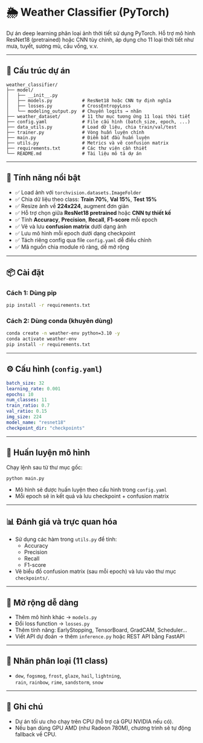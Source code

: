 # 🌦️ Weather Classifier (PyTorch)

Dự án deep learning phân loại ảnh thời tiết sử dụng PyTorch. Hỗ trợ mô hình ResNet18 (pretrained) hoặc CNN tùy chỉnh, áp dụng cho 11 loại thời tiết như mưa, tuyết, sương mù, cầu vồng, v.v.

---

## 📁 Cấu trúc dự án

```
weather_classifier/
├── model/
│   ├── __init__.py
│   ├── models.py           # ResNet18 hoặc CNN tự định nghĩa
│   ├── losses.py           # CrossEntropyLoss
│   └── modeling_output.py  # Chuyển logits → nhãn
├── weather_dataset/        # 11 thư mục tương ứng 11 loại thời tiết
├── config.yaml             # File cấu hình (batch_size, epoch, ...)
├── data_utils.py           # Load dữ liệu, chia train/val/test
├── trainer.py              # Vòng huấn luyện chính
├── main.py                 # Điểm bắt đầu huấn luyện
├── utils.py                # Metrics và vẽ confusion matrix
├── requirements.txt        # Các thư viện cần thiết
└── README.md               # Tài liệu mô tả dự án
```

---

## 🔧 Tính năng nổi bật

- ✅ Load ảnh với `torchvision.datasets.ImageFolder`
- ✅ Chia dữ liệu theo class: **Train 70%**, **Val 15%**, **Test 15%**
- ✅ Resize ảnh về **224x224**, augment đơn giản
- ✅ Hỗ trợ chọn giữa **ResNet18 pretrained** hoặc **CNN tự thiết kế**
- ✅ Tính **Accuracy**, **Precision**, **Recall**, **F1-score** mỗi epoch
- ✅ Vẽ và lưu **confusion matrix** dưới dạng ảnh
- ✅ Lưu mô hình mỗi epoch dưới dạng checkpoint
- ✅ Tách riêng config qua file `config.yaml` dễ điều chỉnh
- ✅ Mã nguồn chia module rõ ràng, dễ mở rộng

---

## 📦 Cài đặt

### Cách 1: Dùng pip

```bash
pip install -r requirements.txt
```

### Cách 2: Dùng conda (khuyên dùng)

```bash
conda create -n weather-env python=3.10 -y
conda activate weather-env
pip install -r requirements.txt
```

---

## ⚙️ Cấu hình (`config.yaml`)

```yaml
batch_size: 32
learning_rate: 0.001
epochs: 10
num_classes: 11
train_ratio: 0.7
val_ratio: 0.15
img_size: 224
model_name: "resnet18"
checkpoint_dir: "checkpoints"
```

---

## 🚀 Huấn luyện mô hình

Chạy lệnh sau từ thư mục gốc:

```bash
python main.py
```

- Mô hình sẽ được huấn luyện theo cấu hình trong `config.yaml`
- Mỗi epoch sẽ in kết quả và lưu checkpoint + confusion matrix

---

## 📊 Đánh giá và trực quan hóa

- Sử dụng các hàm trong `utils.py` để tính:
  - Accuracy
  - Precision
  - Recall
  - F1-score
- Vẽ biểu đồ confusion matrix (sau mỗi epoch) và lưu vào thư mục `checkpoints/`.

---

## 🧩 Mở rộng dễ dàng

- Thêm mô hình khác → `models.py`
- Đổi loss function → `losses.py`
- Thêm tính năng: EarlyStopping, TensorBoard, GradCAM, Scheduler...
- Viết API dự đoán → thêm `inference.py` hoặc REST API bằng FastAPI

---

## 🧠 Nhãn phân loại (11 class)

- `dew`, `fogsmog`, `frost`, `glaze`, `hail`, `lightning`,  
  `rain`, `rainbow`, `rime`, `sandstorm`, `snow`

---

## 📌 Ghi chú

- Dự án tối ưu cho chạy trên CPU (hỗ trợ cả GPU NVIDIA nếu có).
- Nếu bạn dùng GPU AMD (như Radeon 780M), chương trình sẽ tự động fallback về CPU.
